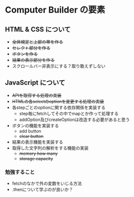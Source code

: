 # Computer Builder の要素

## HTML & CSS について

- ~~全体規定と上部の帯を作る~~
- ~~セレクト部分を作る~~
- ~~ボタンを作る~~
- ~~結果の表示部分を作る~~
- スクロールバー非表示にする？取り敢えずしない

## JavaScript について

- ~~APIを取得する処理の実装~~
- ~~HTMLの各selectのoptionを変更する処理の実装~~
- 各stepごとのoptionに関する依存関係を実装する
  - step毎にfetchしてその中でmapとか作って処理する
  - addOption及びcreateOptionは改造する必要があると思う
- ボタンの機能を実装する
  - add button
  - ~~clear button~~
- 結果の表示機能を実装する
- 取得した文字列の解析をする機能の実装
  - ~~memory how many~~
  - ~~storage capacity~~

### 勉強すること

- fetchのなかで外の変数をいじる方法
- .thenについて学ぶのが良いか？
